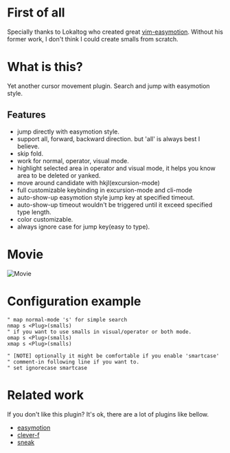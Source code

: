 # First of all

Specially thanks to Lokaltog who created great [vim-easymotion](https://github.com/Lokaltog/vim-easymotion).
Without his former work, I don't think I could create smalls from scratch.

# What is this?
Yet another cursor movement plugin.
Search and jump with easymotion style.

## Features
* jump directly with easymotion style.
* support all, forward, backward direction. but 'all' is always best I believe.
* skip fold.
* work for normal, operator, visual mode.
* highlight selected area in operator and visual mode, it helps you know area to be deleted or yanked.
* move around candidate with hkjl(excursion-mode)
* full customizable keybinding in excursion-mode and cli-mode
* auto-show-up easymotion style jump key at specified timeout.
* auto-show-up timeout wouldn't be triggered until it exceed specified type length.
* color customizable.
* always ignore case for jump key(easy to type).

# Movie
![Movie](https://github.com/t9md/t9md/commit/556e4cdd54739eae646ae80632dbee626dce193b#diff-edade7341519b30c11f8dc2a33fdac5a)

# Configuration example

    " map normal-mode 's' for simple search
    nmap s <Plug>(smalls)
    " if you want to use smalls in visual/operator or both mode.
    omap s <Plug>(smalls)
    xmap s <Plug>(smalls)

    " [NOTE] optionally it might be comfortable if you enable 'smartcase'
    " comment-in following line if you want to.
    " set ignorecase smartcase



# Related work
If you don't like this plugin? It's ok, there are a lot of plugins like bellow.  

* [easymotion](https://github.com/Lokaltog/vim-easymotion)
* [clever-f](https://github.com/rhysd/clever-f.vim)
* [sneak](https://github.com/justinmk/vim-sneak)
